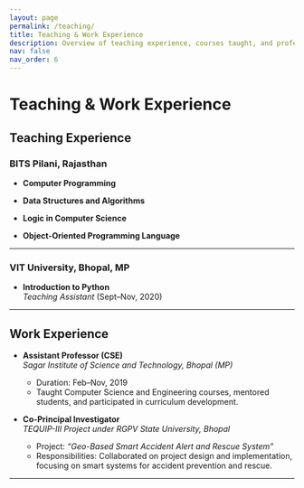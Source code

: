 ```yaml
---
layout: page
permalink: /teaching/
title: Teaching & Work Experience
description: Overview of teaching experience, courses taught, and professional work experience.
nav: false
nav_order: 6
---
```


# Teaching & Work Experience

## Teaching Experience

### **BITS Pilani, Rajasthan**
- **Computer Programming**  
  <!-- *Teaching Assistant with Prof. Jagat Sesh Challa* (Oct–Jan, 2022)   -->

- **Data Structures and Algorithms**  
  <!-- *Teaching Assistant with Prof. Vishal Gupta* (Jan–May, 2021)   -->

- **Logic in Computer Science**  
  <!-- *Teaching Assistant with Prof. Jagat Sesh Challa* (Aug–Dec, 2021)   -->

- **Object-Oriented Programming Language**  
  <!-- *Teaching Assistant with Prof. Avinash Gautam* (Jan–May, 2024)   -->

---

### **VIT University, Bhopal, MP**
- **Introduction to Python**  
  *Teaching Assistant* (Sept–Nov, 2020)  

---

## Work Experience

- **Assistant Professor (CSE)**  
  *Sagar Institute of Science and Technology, Bhopal (MP)*  
  - Duration: Feb–Nov, 2019  
  - Taught Computer Science and Engineering courses, mentored students, and participated in curriculum development.  

- **Co-Principal Investigator**  
  *TEQUIP-III Project under RGPV State University, Bhopal*  
  - Project: *“Geo-Based Smart Accident Alert and Rescue System”*  
  - Responsibilities: Collaborated on project design and implementation, focusing on smart systems for accident prevention and rescue.  

---

